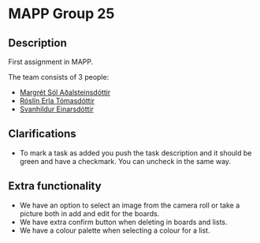 # MAPP Group 25

## Description

First assignment in MAPP.

The team consists of 3 people:

- [Margrét Sól Aðalsteinsdóttir](mailto:margreta19@ru.is)
- [Róslín Erla Tómasdóttir](mailto:roslin19@ru.is)
- [Svanhildur Einarsdóttir](mailto:svanhildur19@ru.is)

## Clarifications

- To mark a task as added you push the task description and it should be green and have a checkmark. You can uncheck in the same way.

## Extra functionality

- We have an option to select an image from the camera roll or take a picture both in add and edit for the boards.
- We have extra confirm button when deleting in boards and lists.
- We have a colour palette when selecting a colour for a list.
